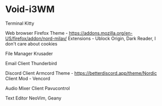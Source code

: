 # Void-i3WM

Terminal
Kitty

Web browser
Firefox
Theme - https://addons.mozilla.org/en-US/firefox/addon/nord-milav/
Extensions - Ublock Origin, Dark Reader, I don't care about cookies

File Manager 
Krusader

Email Client
Thunderbird

Discord Client
Armcord
Theme - https://betterdiscord.app/theme/Nordic
Client Mod - Vencord

Audio Mixer Client
Pavucontrol

Text Editor
NeoVim, Geany
